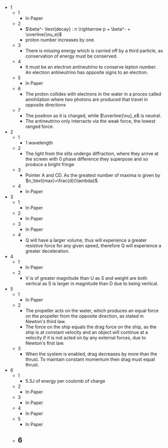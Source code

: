 - 1
	- 1
		- In Paper
	- 2
		- $\beta^- \text{decay} : n \rightarrow p + \beta^- + \overline{\nu_e}$
		- proton number increases by one.
	- 3
		- There is missing energy which is carried off by a third particle, as conservation of energy must be conserved.
	- 4
		- It must be an electron antineutrino to conserve lepton number. An electron antineutrino has opposite signs to an electron.
	- 5
		- In Paper
	- 6
		- The proton collides with electrons in the water in a proces called annihilation where two photons are produced that travel in opposite directions
	- 7
		- The positron as it is charged, while $\overline{\nu}_e$ is neutral.
		- The antineutrino only interracts via the weak force, the lowest ranged force.
- 2
	- 1
		- 1 wavelength
	- 2
		- The light from the slits undergo diffraction, where they arrive at the screen with 0 phase difference they superpose and so produce a bright fringe
	- 3
		- Pointer A and CD. As the greatest number of maxima is given by $n_\text{max}=\frac{d}{\lambda}$.
	- 4
		- In Paper
- 3
	- 1
		- In Paper
	- 2
		- In Paper
	- 3
		- In Paper
	- 4
		- Q will have a larger volume, thus will experience a greater resistive force for any given speed, therefore Q will experience a greater deceleration.
- 4
	- 1
		- In Paper
	- 2
		- V is of greater magnitude than U as S and weight are both vertical as S is larger in magnitude than D due to being vertical.
- 5
	- 1
		- In Paper
	- 2
		- The propeller acts on the water, which produces an equal force on the propeller from the opposite direction, as stated in Newton's third law.
		- The force on the ship equals the drag force on the ship, as the ship is at constant velocity and an object will continue at a velocity if it is not acted on by any external forces, due to Newton's first law.
	- 3
		- When the system is enabled, drag decreases by more than the thrust. To maintain constant momentum then drag must equal thrust. 
- 6
	- 1
		- 5.3J of energy per coulomb of charge
	- 2
		- In Paper
	- 3
		- In Paper
	- 4
		- In Paper
	- 5
		- In Paper
	- 6
		- 